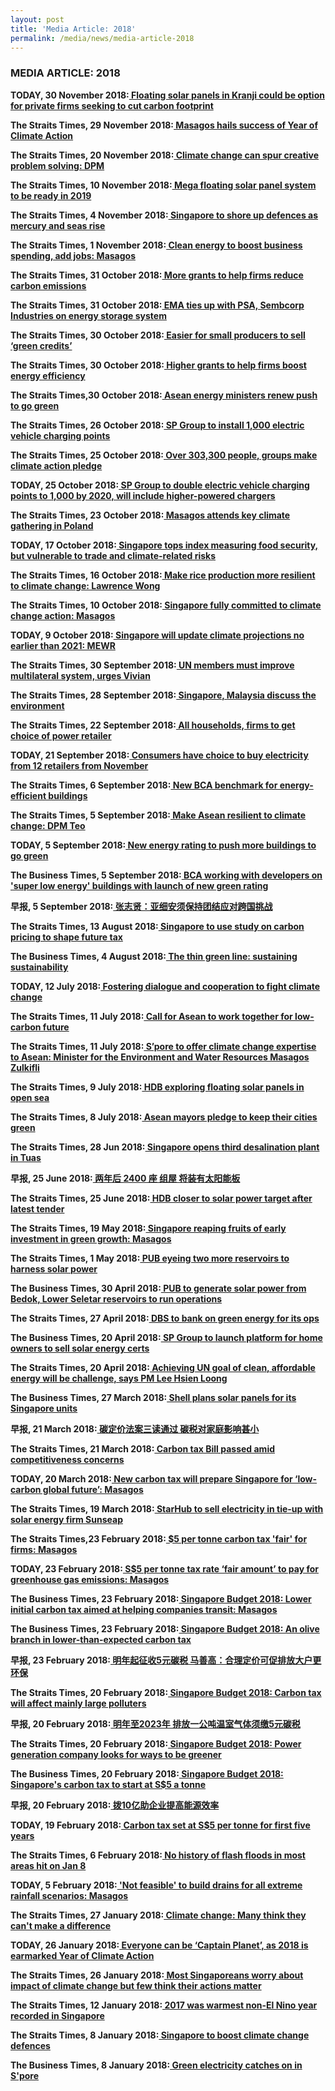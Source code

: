```yaml
---
layout: post
title: 'Media Article: 2018' 
permalink: /media/news/media-article-2018
---
```


### MEDIA ARTICLE: 2018

**TODAY, 30 November 2018:[<a href="https://www.todayonline.com/singapore/floating-solar-panels-kranji-could-be-option-private-firms-seeking-cut-carbon-footprint" target="_blank">  Floating solar panels in Kranji could be option for private firms seeking to cut carbon footprint</a>](https://www.todayonline.com/singapore/floating-solar-panels-kranji-could-be-option-private-firms-seeking-cut-carbon-footprint)**


**The Straits Times, 29 November 2018:[<a href="https://www.straitstimes.com/singapore/masagos-hails-success-of-year-of-climate-action" target="_blank"> Masagos hails success of Year of Climate Action</a>](https://www.straitstimes.com/singapore/masagos-hails-success-of-year-of-climate-action)**


**The Straits Times, 20 November 2018:[<a href="https://www.straitstimes.com/singapore/climate-change-can-spur-creative-problem-solving-dpm" target="_blank"> Climate change can spur creative problem solving: DPM</a>](https://www.straitstimes.com/singapore/climate-change-can-spur-creative-problem-solving-dpm)**


**The Straits Times, 10 November 2018:[<a href="https://www.straitstimes.com/business/mega-floating-solar-panel-system-to-be-ready-in-2019" target="_blank"> Mega floating solar panel system to be ready in 2019</a>](https://www.straitstimes.com/business/mega-floating-solar-panel-system-to-be-ready-in-2019)**


**The Straits Times, 4 November 2018:[<a href="https://www.straitstimes.com/singapore/environment/spore-to-shore-up-defences-as-mercury-and-seas-rise" target="_blank"> Singapore to shore up defences as mercury and seas rise</a>](https://www.straitstimes.com/singapore/environment/spore-to-shore-up-defences-as-mercury-and-seas-rise)**


**The Straits Times, 1 November 2018:[<a href="https://www.straitstimes.com/singapore/environment/clean-energy-to-boost-business-spending-add-jobs-masagos" target="_blank"> Clean energy to boost business spending, add jobs: Masagos</a>](https://www.straitstimes.com/singapore/environment/clean-energy-to-boost-business-spending-add-jobs-masagos)**


**The Straits Times, 31 October 2018:[<a href="https://www.straitstimes.com/business/economy/more-grants-to-help-firms-reduce-carbon-emissions" target="_blank"> More grants to help firms reduce carbon emissions</a>](https://www.straitstimes.com/business/economy/more-grants-to-help-firms-reduce-carbon-emissions)**


**The Straits Times, 31 October 2018:[<a href="https://www.straitstimes.com/business/economy/ema-ties-up-with-psa-sembcorp-industries-on-energy-storage-systems" target="_blank"> EMA ties up with PSA, Sembcorp Industries on energy storage system</a>](https://www.straitstimes.com/business/economy/ema-ties-up-with-psa-sembcorp-industries-on-energy-storage-systems)**


**The Straits Times, 30 October 2018:[<a href="https://www.straitstimes.com/singapore/easier-for-small-producers-to-sell-green-credits" target="_blank"> Easier for small producers to sell ‘green credits’</a>](https://www.straitstimes.com/singapore/easier-for-small-producers-to-sell-green-credits)**


**The Straits Times, 30 October 2018:[<a href="https://www.straitstimes.com/business/economy/companies-to-get-more-grants-for-projects-that-boost-energy-efficiency" target="_blank"> Higher grants to help firms boost energy efficiency</a>](https://www.straitstimes.com/business/economy/companies-to-get-more-grants-for-projects-that-boost-energy-efficiency)**


**The Straits Times,30 October 2018:[<a href="https://www.straitstimes.com/singapore/asean-energy-ministers-renew-push-to-go-green-0" target="_blank"> Asean energy ministers renew push to go green</a>](https://www.straitstimes.com/singapore/asean-energy-ministers-renew-push-to-go-green-0)**


**The Straits Times, 26 October 2018:[<a href="https://www.straitstimes.com/business/sp-group-to-install-1000-electric-vehicle-charging-points" target="_blank"> SP Group to install 1,000 electric vehicle charging points</a>](https://www.straitstimes.com/business/sp-group-to-install-1000-electric-vehicle-charging-points)**


**The Straits Times, 25 October 2018:[<a href="https://www.straitstimes.com/singapore/environment/over-303300-people-groups-make-climate-action-pledge" target="_blank"> Over 303,300 people, groups make climate action pledge</a>](https://www.straitstimes.com/singapore/environment/over-303300-people-groups-make-climate-action-pledge)**


**TODAY, 25 October 2018:[<a href="https://www.todayonline.com/singapore/sp-group-double-electric-vehicle-charging-points-1000-2020-will-include-higher-powered" target="_blank"> SP Group to double electric vehicle charging points to 1,000 by 2020, will include higher-powered chargers</a>](https://www.todayonline.com/singapore/sp-group-double-electric-vehicle-charging-points-1000-2020-will-include-higher-powered)**


**The Straits Times, 23 October 2018:[<a href="https://www.straitstimes.com/singapore/environment/over-303300-people-groups-make-climate-action-pledge" target="_blank"> Masagos attends key climate gathering in Poland</a>](https://www.straitstimes.com/world/masagos-attends-key-climate-gathering-in-poland)**


**TODAY, 17 October 2018:[<a href="https://www.todayonline.com/singapore/singapore-tops-index-measuring-food-security-vulnerable-trade-and-climate-related-risks" target="_blank"> Singapore tops index measuring food security, but vulnerable to trade and climate-related risks</a>](https://www.todayonline.com/singapore/singapore-tops-index-measuring-food-security-vulnerable-trade-and-climate-related-risks)**


**The Straits Times, 16 October 2018:[<a href="https://www.straitstimes.com/singapore/make-rice-production-more-resilient-to-climate-change-lawrence-wong" target="_blank"> Make rice production more resilient to climate change: Lawrence Wong</a>](https://www.straitstimes.com/singapore/make-rice-production-more-resilient-to-climate-change-lawrence-wong)**


**The Straits Times, 10 October 2018:[<a href="https://www.straitstimes.com/singapore/spore-fully-committed-to-climate-change-action-masagos" target="_blank"> Singapore fully committed to climate change action: Masagos</a>](https://www.straitstimes.com/singapore/spore-fully-committed-to-climate-change-action-masagos)**


**TODAY, 9 October 2018:[<a href="https://www.todayonline.com/singapore/singapore-will-update-climate-projections-no-earlier-2021-mewr" target="_blank"> Singapore will update climate projections no earlier than 2021: MEWR</a>](https://www.todayonline.com/singapore/singapore-will-update-climate-projections-no-earlier-2021-mewr)**


**The Straits Times, 30 September 2018:[<a href="https://www.straitstimes.com/singapore/un-members-must-improve-multilateral-system-urges-vivian" target="_blank"> UN members must improve multilateral system, urges Vivian</a>](https://www.straitstimes.com/singapore/un-members-must-improve-multilateral-system-urges-vivian)**


**The Straits Times, 28 September 2018:[<a href="https://www.straitstimes.com/asia/singapore-malaysia-discuss-the-environment" target="_blank"> Singapore, Malaysia discuss the environment</a>](https://www.straitstimes.com/asia/singapore-malaysia-discuss-the-environment)**


**The Straits Times, 22 September 2018:[<a href="https://www.straitstimes.com/singapore/all-households-firms-to-get-choice-of-power-retailer" target="_blank"> All households, firms to get choice of power retailer</a>](https://www.straitstimes.com/singapore/all-households-firms-to-get-choice-of-power-retailer)**


**TODAY, 21 September 2018:[<a href="https://www.todayonline.com/singapore/consumers-have-choice-buy-electricity-12-retailers-november" target="_blank"> Consumers have choice to buy electricity from 12 retailers from November</a>](https://www.todayonline.com/singapore/consumers-have-choice-buy-electricity-12-retailers-november)**


**The Straits Times, 6 September 2018:[<a href="https://www.straitstimes.com/singapore/environment/new-bca-benchmark-for-energy-efficient-buildings" target="_blank"> New BCA benchmark for energy-efficient buildings</a>](https://www.straitstimes.com/singapore/environment/new-bca-benchmark-for-energy-efficient-buildings)**


**The Straits Times, 5 September 2018:[<a href="https://www.straitstimes.com/politics/make-asean-resilient-to-climate-change-dpm-teo" target="_blank"> Make Asean resilient to climate change: DPM Teo</a>](https://www.straitstimes.com/politics/make-asean-resilient-to-climate-change-dpm-teo)**


**TODAY, 5 September 2018:[<a href="https://www.todayonline.com/singapore/new-energy-rating-push-more-buildings-go-green" target="_blank"> New energy rating to push more buildings to go green</a>](https://www.todayonline.com/singapore/new-energy-rating-push-more-buildings-go-green)**


**The Business Times, 5 September 2018:[<a href="https://www.businesstimes.com.sg/real-estate/bca-working-with-developers-on-super-low-energy-buildings-with-launch-of-new-green" target="_blank"> BCA working with developers on 'super low energy' buildings with launch of new green rating</a>](https://www.businesstimes.com.sg/real-estate/bca-working-with-developers-on-super-low-energy-buildings-with-launch-of-new-green)**


**早报, 5 September 2018:[<a href="https://www.zaobao.com.sg/special/report/supplement/asean-2018/singapore-asean/story20180905-888439" target="_blank"> 张志贤：亚细安须保持团结应对跨国挑战</a>](https://www.zaobao.com.sg/special/report/supplement/asean-2018/singapore-asean/story20180905-888439)**


**The Straits Times, 13 August 2018:[<a href="https://www.straitstimes.com/singapore/spore-to-use-study-on-carbon-pricing-to-shape-future-tax" target="_blank"> Singapore to use study on carbon pricing to shape future tax</a>](https://www.straitstimes.com/singapore/spore-to-use-study-on-carbon-pricing-to-shape-future-tax)**


**The Business Times, 4 August 2018:[<a href="https://www.businesstimes.com.sg/brunch/the-thin-green-line-sustaining-sustainability" target="_blank"> The thin green line: sustaining sustainability</a>](https://www.businesstimes.com.sg/brunch/the-thin-green-line-sustaining-sustainability)**


**TODAY, 12 July 2018:[<a href="https://www.todayonline.com/commentary/building-dialogue-and-cooperation-fight-climate-change" target="_blank"> Fostering dialogue and cooperation to fight climate change</a>](https://www.todayonline.com/commentary/building-dialogue-and-cooperation-fight-climate-change)**


**The Straits Times, 11 July 2018:[<a href="https://www.straitstimes.com/singapore/environment/call-for-asean-to-work-together-for-low-carbon-future" target="_blank"> Call for Asean to work together for low-carbon future</a>](https://www.straitstimes.com/singapore/environment/call-for-asean-to-work-together-for-low-carbon-future)**


**The Straits Times, 11 July 2018:[<a href="https://www.straitstimes.com/singapore/environment/spore-to-offer-climate-change-expertise-to-asean-masagos" target="_blank"> S’pore to offer climate change expertise to Asean: Minister for the Environment and Water Resources Masagos Zulkifli</a>](https://www.straitstimes.com/singapore/environment/spore-to-offer-climate-change-expertise-to-asean-masagos)**


**The Straits Times, 9 July 2018:[<a href="https://www.straitstimes.com/singapore/environment/hdb-exploring-floating-solar-panels-in-open-sea" target="_blank"> HDB exploring floating solar panels in open sea</a>](https://www.straitstimes.com/singapore/environment/hdb-exploring-floating-solar-panels-in-open-sea)**


**The Straits Times, 8 July 2018:[<a href="https://www.straitstimes.com/singapore/asean-mayors-pledge-to-keep-their-cities-green" target="_blank"> Asean mayors pledge to keep their cities green</a>](https://www.straitstimes.com/singapore/asean-mayors-pledge-to-keep-their-cities-green)**


**The Straits Times, 28 Jun 2018:[<a href="https://www.straitstimes.com/singapore/environment/singapore-opens-third-desalination-plant-in-tuas" target="_blank"> Singapore opens third desalination plant in Tuas</a>](https://www.straitstimes.com/singapore/environment/singapore-opens-third-desalination-plant-in-tuas)**


**早报, 25 June 2018:[<a href="https://www.zaobao.com.sg/znews/singapore/story20180625-869853" target="_blank"> 两年后 2400 座 组屋 将装有太阳能板</a>](https://www.zaobao.com.sg/znews/singapore/story20180625-869853)**


**The Straits Times, 25 June 2018:[<a href="https://www.straitstimes.com/singapore/housing/hdb-closer-to-solar-power-target-after-awarding-latest-tender" target="_blank"> HDB closer to solar power target after latest tender</a>](https://www.straitstimes.com/singapore/housing/hdb-closer-to-solar-power-target-after-awarding-latest-tender)**


**The Straits Times, 19 May 2018:[<a href="https://www.straitstimes.com/singapore/environment/spore-reaping-fruits-of-early-investment-in-green-growth-masagos" target="_blank"> Singapore reaping fruits of early investment in green growth: Masagos</a>](https://www.straitstimes.com/singapore/environment/spore-reaping-fruits-of-early-investment-in-green-growth-masagos)**


**The Straits Times, 1 May 2018:[<a href="https://www.straitstimes.com/singapore/environment/pub-eyeing-two-more-reservoirs-to-harness-solar-power" target="_blank"> PUB eyeing two more reservoirs to harness solar power</a>](https://www.straitstimes.com/singapore/environment/pub-eyeing-two-more-reservoirs-to-harness-solar-power)**


**The Business Times, 30 April 2018:[<a href="https://www.businesstimes.com.sg/energy-commodities/pub-to-generate-solar-power-from-bedok-lower-seletar-reservoirs-to-run-operations" target="_blank"> PUB to generate solar power from Bedok, Lower Seletar reservoirs to run operations</a>](https://www.businesstimes.com.sg/energy-commodities/pub-to-generate-solar-power-from-bedok-lower-seletar-reservoirs-to-run-operations)**


**The Straits Times, 27 April 2018:[<a href="https://www.straitstimes.com/singapore/environment/dbs-to-bank-on-green-energy-for-its-ops" target="_blank"> DBS to bank on green energy for its ops</a>](https://www.straitstimes.com/singapore/environment/dbs-to-bank-on-green-energy-for-its-ops)**


**The Business Times, 20 April 2018:[<a href="https://www.businesstimes.com.sg/energy-commodities/sp-group-to-launch-platform-for-home-owners-to-sell-solar-energy-certs" target="_blank"> SP Group to launch platform for home owners to sell solar energy certs</a>](https://www.businesstimes.com.sg/energy-commodities/sp-group-to-launch-platform-for-home-owners-to-sell-solar-energy-certs)**


**The Straits Times, 20 April 2018:[<a href="https://www.straitstimes.com/politics/achieving-un-goal-of-clean-affordable-energy-will-be-challenge-says-pm-lee-hsien-loong" target="_blank"> Achieving UN goal of clean, affordable energy will be challenge, says PM Lee Hsien Loong</a>](https://www.straitstimes.com/politics/achieving-un-goal-of-clean-affordable-energy-will-be-challenge-says-pm-lee-hsien-loong)**


**The Business Times, 27 March 2018:[<a href="https://www.businesstimes.com.sg/energy-commodities/shell-plans-solar-panels-for-its-singapore-units" target="_blank"> Shell plans solar panels for its Singapore units</a>](https://www.businesstimes.com.sg/energy-commodities/shell-plans-solar-panels-for-its-singapore-units)**


**早报, 21 March 2018:[<a href="https://www.zaobao.com.sg/sme/news/story20180321-844315" target="_blank"> 碳定价法案三读通过 碳税对家庭影响甚小</a>](https://www.zaobao.com.sg/sme/news/story20180321-844315)**

**The Straits Times, 21 March 2018:[<a href="https://www.straitstimes.com/politics/carbon-tax-bill-passed-amid-competitiveness-concerns" target="_blank"> Carbon tax Bill passed amid competitiveness concerns</a>](https://www.straitstimes.com/politics/carbon-tax-bill-passed-amid-competitiveness-concerns)**


**TODAY, 20 March 2018:[<a href="https://www.todayonline.com/singapore/new-carbon-tax-will-prepare-singapore-low-carbon-global-future-masagos" target="_blank"> New carbon tax will prepare Singapore for ‘low-carbon global future’: Masagos</a>](https://www.todayonline.com/singapore/new-carbon-tax-will-prepare-singapore-low-carbon-global-future-masagos)**


**The Straits Times, 19 March 2018:[<a href="https://www.straitstimes.com/business/companies-markets/starhub-to-sell-electricity-in-tie-up-with-solar-energy-firm-sunseap" target="_blank"> StarHub to sell electricity in tie-up with solar energy firm Sunseap</a>](https://www.straitstimes.com/business/companies-markets/starhub-to-sell-electricity-in-tie-up-with-solar-energy-firm-sunseap)**


**The Straits Times,23 February 2018:[<a href="https://www.straitstimes.com/singapore/5-per-tonne-carbon-tax-fair-for-firms-masagos" target="_blank">  $5 per tonne carbon tax 'fair' for firms: Masagos</a>](https://www.straitstimes.com/singapore/5-per-tonne-carbon-tax-fair-for-firms-masagos)**


**TODAY, 23 February 2018:[<a href="https://www.todayonline.com/singapore/s5-tonne-tax-rate-fair-amount-pay-greenhouse-gas-emissions-masagos" target="_blank"> S$5 per tonne tax rate ‘fair amount’ to pay for greenhouse gas emissions: Masagos</a>](https://www.todayonline.com/singapore/s5-tonne-tax-rate-fair-amount-pay-greenhouse-gas-emissions-masagos)**


**The Business Times, 23 February 2018:[<a href="https://www.businesstimes.com.sg/government-economy/singapore-budget-2018/singapore-budget-2018-lower-initial-carbon-tax-aimed-at" target="_blank"> Singapore Budget 2018: Lower initial carbon tax aimed at helping companies transit: Masagos</a>](https://www.businesstimes.com.sg/government-economy/singapore-budget-2018/singapore-budget-2018-lower-initial-carbon-tax-aimed-at)**


**The Business Times, 23 February 2018:[<a href="https://www.businesstimes.com.sg/opinion/singapore-budget-2018/singapore-budget-2018-an-olive-branch-in-lower-than-expected-carbon" target="_blank"> Singapore Budget 2018: An olive branch in lower-than-expected carbon tax</a>](https://www.businesstimes.com.sg/opinion/singapore-budget-2018/singapore-budget-2018-an-olive-branch-in-lower-than-expected-carbon)**


**早报, 23 February 2018:[<a href="https://www.zaobao.com.sg/special/report/singapore/budget2018/news/story20180223-837257" target="_blank"> 明年起征收5元碳税 马善高：合理定价可促排放大户更环保</a>](https://www.zaobao.com.sg/special/report/singapore/budget2018/news/story20180223-837257)**


**The Straits Times, 20 February 2018:[<a href="https://www.straitstimes.com/politics/carbon-tax-will-affect-mainly-large-polluters" target="_blank"> Singapore Budget 2018: Carbon tax will affect mainly large polluters</a>](https://www.straitstimes.com/politics/carbon-tax-will-affect-mainly-large-polluters)**


**早报, 20 February 2018:[<a href="https://www.zaobao.com.sg/znews/singapore/story20180220-836364" target="_blank"> 明年至2023年 排放一公吨温室气体须缴5元碳税</a>](https://www.zaobao.com.sg/znews/singapore/story20180220-836364)**


**The Straits Times, 20 February 2018:[<a href="https://www.straitstimes.com/singapore/environment/power-generation-company-looks-for-ways-to-be-greener" target="_blank"> Singapore Budget 2018: Power generation company looks for ways to be greener</a>](https://www.straitstimes.com/singapore/environment/power-generation-company-looks-for-ways-to-be-greener)**


**The Business Times, 20 February 2018:[<a href="https://www.businesstimes.com.sg/energy-commodities/singapore-budget-2018/singapore-budget-2018-singapores-carbon-tax-to-start-at-s5" target="_blank"> Singapore Budget 2018: Singapore's carbon tax to start at S$5 a tonne</a>](https://www.businesstimes.com.sg/energy-commodities/singapore-budget-2018/singapore-budget-2018-singapores-carbon-tax-to-start-at-s5)**


**早报, 20 February 2018:[<a href="https://www.zaobao.com.sg/special/report/singapore/budget2018/news/story20180220-836374" target="_blank"> 拨10亿助企业提高能源效率</a>](https://www.zaobao.com.sg/special/report/singapore/budget2018/news/story20180220-836374)**


**TODAY, 19 February 2018:[<a href="https://www.todayonline.com/singapore/carbon-tax-set-s5-tonne-ghg-emissions-next-five-years" target="_blank"> Carbon tax set at S$5 per tonne for first five years</a>](https://www.todayonline.com/singapore/carbon-tax-set-s5-tonne-ghg-emissions-next-five-years)**


**The Straits Times, 6 February 2018:[<a href="https://www.straitstimes.com/politics/no-history-of-flash-floods-in-most-areas-hit-on-jan-8" target="_blank"> No history of flash floods in most areas hit on Jan 8</a>](https://www.straitstimes.com/politics/no-history-of-flash-floods-in-most-areas-hit-on-jan-8)**


**TODAY, 5 February 2018:[<a href="https://www.todayonline.com/singapore/not-feasible-build-drains-all-extreme-rainfall-scenarios-masagos" target="_blank"> 'Not feasible' to build drains for all extreme rainfall scenarios: Masagos  </a>](https://www.todayonline.com/singapore/not-feasible-build-drains-all-extreme-rainfall-scenarios-masagos)**


**The Straits Times, 27 January 2018:[<a href="https://www.straitstimes.com/singapore/environment/climate-change-many-think-they-cant-make-a-difference" target="_blank"> Climate change: Many think they can't make a difference</a>](https://www.straitstimes.com/singapore/environment/climate-change-many-think-they-cant-make-a-difference)**


**TODAY, 26 January 2018:[<a href="https://www.todayonline.com/singapore/everyone-can-do-their-part-2018-earmarked-year-climate-change" target="_blank"> Everyone can be ‘Captain Planet’, as 2018 is earmarked Year of Climate Action</a>](https://www.todayonline.com/singapore/everyone-can-do-their-part-2018-earmarked-year-climate-change)**


**The Straits Times, 26 January 2018:[<a href="https://www.straitstimes.com/singapore/environment/singapore-launches-its-year-of-climate-action-masagos-urges-people-and" target="_blank"> Most Singaporeans worry about impact of climate change but few think their actions matter</a>](https://www.straitstimes.com/singapore/environment/singapore-launches-its-year-of-climate-action-masagos-urges-people-and)**


**The Straits Times, 12 January 2018:[<a href="https://www.straitstimes.com/singapore/environment/2017-was-warmest-non-el-nino-year-recorded-in-singapore" target="_blank"> 2017 was warmest non-El Nino year recorded in Singapore</a>](https://www.straitstimes.com/singapore/environment/2017-was-warmest-non-el-nino-year-recorded-in-singapore)**


**The Straits Times, 8 January 2018:[<a href="https://www.straitstimes.com/singapore/environment/spore-to-boost-climate-change-defences" target="_blank"> Singapore to boost climate change defences</a>](https://www.straitstimes.com/singapore/environment/spore-to-boost-climate-change-defences)**


**The Business Times, 8 January 2018:[<a href="https://www.businesstimes.com.sg/energy-commodities/green-electricity-catches-on-in-spore" target="_blank"> Green electricity catches on in S'pore</a>](https://www.businesstimes.com.sg/energy-commodities/green-electricity-catches-on-in-spore)**






